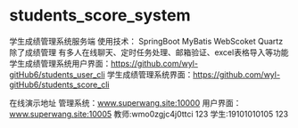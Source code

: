 # students_score_system
学生成绩管理系统服务端
使用技术：
SpringBoot MyBatis WebScoket Quartz
除了成绩管理  有多人在线聊天、定时任务处理、邮箱验证、excel表格导入等功能
学生成绩管理系统用户界面：https://github.com/wyl-gitHub6/students_user_cli
学生成绩管理系统界面：https://github.com/wyl-gitHub6/students_score_cli

在线演示地址 
管理系统：www.superwang.site:10000
用户界面：www.superwang.site:10005
教师:wmo0zgjc4j0ttci 123
学生:19101010105 123
